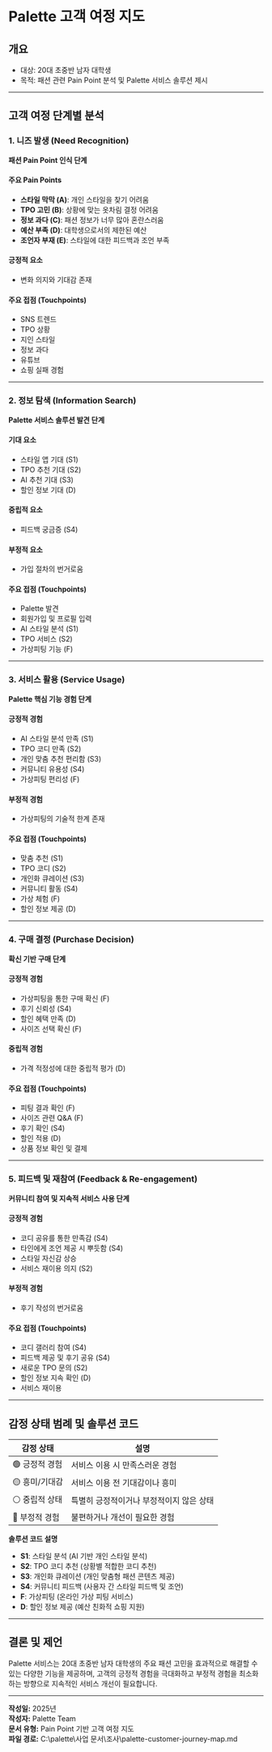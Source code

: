 # Palette 고객 여정 지도

## 개요
- 대상: 20대 초중반 남자 대학생
- 목적: 패션 관련 Pain Point 분석 및 Palette 서비스 솔루션 제시

---

## 고객 여정 단계별 분석

### 1. 니즈 발생 (Need Recognition)
**패션 Pain Point 인식 단계**

#### 주요 Pain Points
- **스타일 막막 (A)**: 개인 스타일을 찾기 어려움
- **TPO 고민 (B)**: 상황에 맞는 옷차림 결정 어려움
- **정보 과다 (C)**: 패션 정보가 너무 많아 혼란스러움
- **예산 부족 (D)**: 대학생으로서의 제한된 예산
- **조언자 부재 (E)**: 스타일에 대한 피드백과 조언 부족

#### 긍정적 요소
- 변화 의지와 기대감 존재

#### 주요 접점 (Touchpoints)
- SNS 트렌드
- TPO 상황
- 지인 스타일
- 정보 과다
- 유튜브
- 쇼핑 실패 경험

---

### 2. 정보 탐색 (Information Search)
**Palette 서비스 솔루션 발견 단계**

#### 기대 요소
- 스타일 앱 기대 (S1)
- TPO 추천 기대 (S2)
- AI 추천 기대 (S3)
- 할인 정보 기대 (D)

#### 중립적 요소
- 피드백 궁금증 (S4)

#### 부정적 요소
- 가입 절차의 번거로움

#### 주요 접점 (Touchpoints)
- Palette 발견
- 회원가입 및 프로필 입력
- AI 스타일 분석 (S1)
- TPO 서비스 (S2)
- 가상피팅 기능 (F)

---

### 3. 서비스 활용 (Service Usage)
**Palette 핵심 기능 경험 단계**

#### 긍정적 경험
- AI 스타일 분석 만족 (S1)
- TPO 코디 만족 (S2)
- 개인 맞춤 추천 편리함 (S3)
- 커뮤니티 유용성 (S4)
- 가상피팅 편리성 (F)

#### 부정적 경험
- 가상피팅의 기술적 한계 존재

#### 주요 접점 (Touchpoints)
- 맞춤 추천 (S1)
- TPO 코디 (S2)
- 개인화 큐레이션 (S3)
- 커뮤니티 활동 (S4)
- 가상 체험 (F)
- 할인 정보 제공 (D)

---

### 4. 구매 결정 (Purchase Decision)
**확신 기반 구매 단계**

#### 긍정적 경험
- 가상피팅을 통한 구매 확신 (F)
- 후기 신뢰성 (S4)
- 할인 혜택 만족 (D)
- 사이즈 선택 확신 (F)

#### 중립적 경험
- 가격 적정성에 대한 중립적 평가 (D)

#### 주요 접점 (Touchpoints)
- 피팅 결과 확인 (F)
- 사이즈 관련 Q&A (F)
- 후기 확인 (S4)
- 할인 적용 (D)
- 상품 정보 확인 및 결제

---

### 5. 피드백 및 재참여 (Feedback & Re-engagement)
**커뮤니티 참여 및 지속적 서비스 사용 단계**

#### 긍정적 경험
- 코디 공유를 통한 만족감 (S4)
- 타인에게 조언 제공 시 뿌듯함 (S4)
- 스타일 자신감 상승
- 서비스 재이용 의지 (S2)

#### 부정적 경험
- 후기 작성의 번거로움

#### 주요 접점 (Touchpoints)
- 코디 갤러리 참여 (S4)
- 피드백 제공 및 후기 공유 (S4)
- 새로운 TPO 문의 (S2)
- 할인 정보 지속 확인 (D)
- 서비스 재이용

---

## 감정 상태 범례 및 솔루션 코드
| 감정 상태 | 설명 |
|-----------|------|
| 🟢 긍정적 경험 | 서비스 이용 시 만족스러운 경험 |
| 🟡 흥미/기대감 | 서비스 이용 전 기대감이나 흥미 |
| ⚪ 중립적 상태 | 특별히 긍정적이거나 부정적이지 않은 상태 |
| 🔴 부정적 경험 | 불편하거나 개선이 필요한 경험 |

**솔루션 코드 설명**
- **S1**: 스타일 분석 (AI 기반 개인 스타일 분석)
- **S2**: TPO 코디 추천 (상황별 적합한 코디 추천)
- **S3**: 개인화 큐레이션 (개인 맞춤형 패션 콘텐츠 제공)
- **S4**: 커뮤니티 피드백 (사용자 간 스타일 피드백 및 조언)
- **F**: 가상피팅 (온라인 가상 피팅 서비스)
- **D**: 할인 정보 제공 (예산 친화적 쇼핑 지원)

---

## 결론 및 제언
Palette 서비스는 20대 초중반 남자 대학생의 주요 패션 고민을 효과적으로 해결할 수 있는 다양한 기능을 제공하며, 고객의 긍정적 경험을 극대화하고 부정적 경험을 최소화하는 방향으로 지속적인 서비스 개선이 필요합니다.

---

**작성일:** 2025년  
**작성자:** Palette Team  
**문서 유형:** Pain Point 기반 고객 여정 지도  
**파일 경로:** C:\palette\사업 문서\조사\palette-customer-journey-map.md 